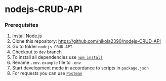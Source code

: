 # nodejs-CRUD-API

### Prerequisites

1. Install [Node.js](https://nodejs.org/en/download/)
2. Clone this repository: https://github.com/nikola2390/nodejs-CRUD-API
3. Go to folder `nodejs-CRUD-API`
4. Checkout to `dev` branch
5. To install all dependencies use [`npm install`](https://docs.npmjs.com/cli/install)
6. Rename `.env.example` file to `.env`
7. Start development mode in accordance to scripts in `package.json`
8. For requests you can use [`Postman`](https://www.postman.com/)
